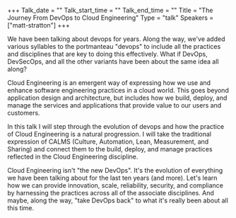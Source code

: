 +++
Talk_date = ""
Talk_start_time = ""
Talk_end_time = ""
Title = "The Journey From DevOps to Cloud Engineering"
Type = "talk"
Speakers = ["matt-stratton"]
+++

We have been talking about devops for years. Along the way, we've added various syllables to the portmanteau "devops" to include all the practices and disciplines that are key to doing this effectively. What if DevOps, DevSecOps, and all the other variants have been about the same idea all along?

Cloud Engineering is an emergent way of expressing how we use and enhance software engineering practices in a cloud world. This goes beyond application design and architecture, but includes how we build, deploy, and manage the services and applications that provide value to our users and customers.

In this talk I will step through the evolution of devops and how the practice of Cloud Engineering is a natural progression. I will take the traditional expression of CALMS (Culture, Automation, Lean, Measurement, and Sharing) and connect them to the build, deploy, and manage practices reflected in the Cloud Engineering discipline. 

Cloud Engineering isn't "the new DevOps". It's the evolution of everything we have been talking about for the last ten years (and more). Let's learn how we can provide innovation, scale, reliability, security, and compliance by harnessing the practices across all of the associate disciplines. And maybe, along the way, "take DevOps back" to what it's really been about all this time.
